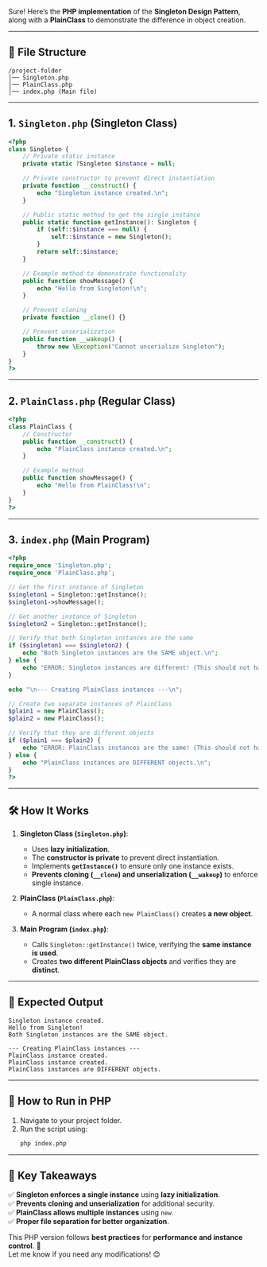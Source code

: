 Sure! Here’s the **PHP implementation** of the **Singleton Design Pattern**, along with a **PlainClass** to demonstrate the difference in object creation.

---

## 📁 **File Structure**
```
/project-folder
│── Singleton.php
│── PlainClass.php
│── index.php (Main file)
```

---

## **1. `Singleton.php` (Singleton Class)**
```php
<?php
class Singleton {
    // Private static instance
    private static ?Singleton $instance = null;

    // Private constructor to prevent direct instantiation
    private function __construct() {
        echo "Singleton instance created.\n";
    }

    // Public static method to get the single instance
    public static function getInstance(): Singleton {
        if (self::$instance === null) {
            self::$instance = new Singleton();
        }
        return self::$instance;
    }

    // Example method to demonstrate functionality
    public function showMessage() {
        echo "Hello from Singleton!\n";
    }

    // Prevent cloning
    private function __clone() {}

    // Prevent unserialization
    public function __wakeup() {
        throw new \Exception("Cannot unserialize Singleton");
    }
}
?>
```

---

## **2. `PlainClass.php` (Regular Class)**
```php
<?php
class PlainClass {
    // Constructor
    public function __construct() {
        echo "PlainClass instance created.\n";
    }

    // Example method
    public function showMessage() {
        echo "Hello from PlainClass!\n";
    }
}
?>
```

---

## **3. `index.php` (Main Program)**
```php
<?php
require_once 'Singleton.php';
require_once 'PlainClass.php';

// Get the first instance of Singleton
$singleton1 = Singleton::getInstance();
$singleton1->showMessage();

// Get another instance of Singleton
$singleton2 = Singleton::getInstance();

// Verify that both Singleton instances are the same
if ($singleton1 === $singleton2) {
    echo "Both Singleton instances are the SAME object.\n";
} else {
    echo "ERROR: Singleton instances are different! (This should not happen)\n";
}

echo "\n--- Creating PlainClass instances ---\n";

// Create two separate instances of PlainClass
$plain1 = new PlainClass();
$plain2 = new PlainClass();

// Verify that they are different objects
if ($plain1 === $plain2) {
    echo "ERROR: PlainClass instances are the same! (This should not happen)\n";
} else {
    echo "PlainClass instances are DIFFERENT objects.\n";
}
?>
```

---

## **🛠 How It Works**
1. **Singleton Class (`Singleton.php`)**:
   - Uses **lazy initialization**.
   - The **constructor is private** to prevent direct instantiation.
   - Implements **`getInstance()`** to ensure only one instance exists.
   - **Prevents cloning (`__clone`) and unserialization (`__wakeup`)** to enforce single instance.

2. **PlainClass (`PlainClass.php`)**:
   - A normal class where each `new PlainClass()` creates **a new object**.

3. **Main Program (`index.php`)**:
   - Calls `Singleton::getInstance()` twice, verifying the **same instance is used**.
   - Creates **two different PlainClass objects** and verifies they are **distinct**.

---

## **🎯 Expected Output**
```
Singleton instance created.
Hello from Singleton!
Both Singleton instances are the SAME object.

--- Creating PlainClass instances ---
PlainClass instance created.
PlainClass instance created.
PlainClass instances are DIFFERENT objects.
```

---

## **🔧 How to Run in PHP**
1. Navigate to your project folder.
2. Run the script using:
   ```sh
   php index.php
   ```

---

## **🎯 Key Takeaways**
✅ **Singleton enforces a single instance** using **lazy initialization**.  
✅ **Prevents cloning and unserialization** for additional security.  
✅ **PlainClass allows multiple instances** using `new`.  
✅ **Proper file separation for better organization**.  

This PHP version follows **best practices** for **performance and instance control**. 🚀  
Let me know if you need any modifications! 😊

